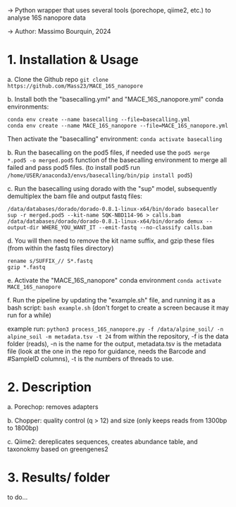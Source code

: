 -> Python wrapper that uses several tools (porechope, qiime2, etc.) to analyse 16S nanopore data

-> Author: Massimo Bourquin, 2024

# 1. Installation & Usage

  a. Clone the Github repo `git clone https://github.com/Mass23/MACE_16S_nanopore`

  b. Install both the "basecalling.yml" and "MACE_16S_nanopore.yml" conda environments:
```
conda env create --name basecalling --file=basecalling.yml
conda env create --name MACE_16S_nanopore --file=MACE_16S_nanopore.yml
```
  Then activate the "basecalling" environment: `conda activate basecalling`

  b. Run the basecalling on the pod5 files, if needed use the `pod5 merge *.pod5 -o merged.pod5` function of the basecalling environment to merge all failed and pass pod5 files. (to install pod5 run `/home/USER/anaconda3/envs/basecalling/bin/pip install pod5`)

  c. Run the basecalling using dorado with the "sup" model, subsequently demultiplex the bam file and output fastq files: 
  ```
  /data/databases/dorado/dorado-0.8.1-linux-x64/bin/dorado basecaller sup -r merged.pod5 --kit-name SQK-NBD114-96 > calls.bam
  /data/databases/dorado/dorado-0.8.1-linux-x64/bin/dorado demux --output-dir WHERE_YOU_WANT_IT --emit-fastq --no-classify calls.bam
  ```

  d. You will then need to remove the kit name suffix, and gzip these files (from within the fastq files directory)
```
rename s/SUFFIX_// S*.fastq
gzip *.fastq
```
  
  e. Activate the "MACE_16S_nanopore" conda environment `conda activate MACE_16S_nanopore`
  
  f. Run the pipeline by updating the "example.sh" file, and running it as a bash script: `bash example.sh` (don't forget to create a screen because it may run for a while)
  
  example run: `python3 process_16S_nanopore.py -f /data/alpine_soil/ -n alpine_soil -m metadata.tsv -t 24` from within the repository, -f is the data folder (reads), -n is the name for the output, metadata.tsv is the metadata file (look at the one in the repo for guidance, needs the Barcode and #SampleID columns), -t is the numbers of threads to use.

# 2. Description

  a. Porechop: removes adapters
  
  b. Chopper: quality control (q > 12) and size (only keeps reads from 1300bp to 1800bp)
  
  c. Qiime2: dereplicates sequences, creates abundance table, and taxonokmy based on greengenes2

# 3. Results/ folder
to do...
